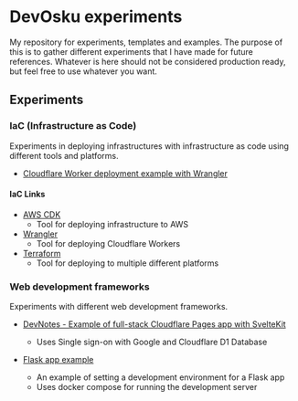 # DevOsku experiments

My repository for experiments, templates and examples. The purpose of this is to gather
different experiments that I have made for future references. Whatever is here should
not be considered production ready, but feel free to use whatever you want.

## Experiments

### IaC (Infrastructure as Code)

Experiments in deploying infrastructures with infrastructure as code using different
tools and platforms.

- [Cloudflare Worker deployment example with Wrangler](./wrangler-cloudflare-workers)

#### IaC Links

- [AWS CDK](https://docs.aws.amazon.com/cdk/v2/guide/home.html)
    - Tool for deploying infrastructure to AWS
- [Wrangler](https://developers.cloudflare.com/workers/wrangler/)
    - Tool for deploying Cloudflare Workers
- [Terraform](https://developer.hashicorp.com/terraform/install)
    - Tool for deploying to multiple different platforms

### Web development frameworks

Experiments with different web development frameworks.

- [DevNotes - Example of full-stack Cloudflare Pages app with SvelteKit](./devnotes)
    - Uses Single sign-on with Google and Cloudflare D1 Database

- [Flask app example](./devnotes)
    - An example of setting a development environment for a Flask app
    - Uses docker compose for running the development server
